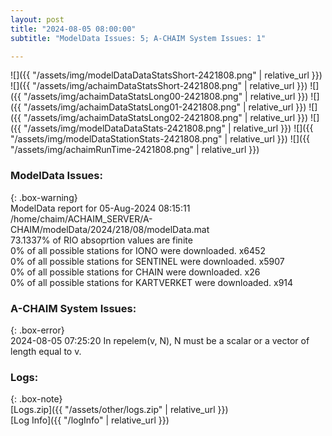 ```yaml
---
layout: post
title: "2024-08-05 08:00:00"
subtitle: "ModelData Issues: 5; A-CHAIM System Issues: 1"

---
```


![]({{ "/assets/img/modelDataDataStatsShort-2421808.png" | relative_url }})
![]({{ "/assets/img/achaimDataStatsShort-2421808.png" | relative_url }})
![]({{ "/assets/img/achaimDataStatsLong00-2421808.png" | relative_url }})
![]({{ "/assets/img/achaimDataStatsLong01-2421808.png" | relative_url }})
![]({{ "/assets/img/achaimDataStatsLong02-2421808.png" | relative_url }})
![]({{ "/assets/img/modelDataDataStats-2421808.png" | relative_url }})
![]({{ "/assets/img/modelDataStationStats-2421808.png" | relative_url }})
![]({{ "/assets/img/achaimRunTime-2421808.png" | relative_url }})


### ModelData Issues:  
  
{: .box-warning}  
 ModelData report for 05-Aug-2024 08:15:11   
 /home/chaim/ACHAIM_SERVER/A-CHAIM/modelData/2024/218/08/modelData.mat   
 73.1337% of RIO absoprtion values are finite   
 0% of all possible stations for IONO were downloaded. x6452   
 0% of all possible stations for SENTINEL were downloaded. x5907   
 0% of all possible stations for CHAIN were downloaded. x26   
 0% of all possible stations for KARTVERKET were downloaded. x914   
  
### A-CHAIM System Issues:  
  
{: .box-error}  
2024-08-05 07:25:20 In repelem(v, N), N must be a scalar or a vector of length equal to v.  

### Logs:  
  
{: .box-note}  
[Logs.zip]({{ "/assets/other/logs.zip" | relative_url }})  
[Log Info]({{ "/logInfo" | relative_url }})  
